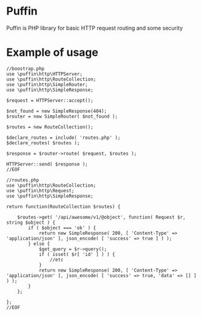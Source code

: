 # Puffin  
Puffin is PHP library for basic HTTP request routing and some security  

# Example of usage  

    //boostrap.php
    use \puffin\http\HTTPServer;
    use \puffin\http\RouteCollection;
    use \puffin\http\SimpleRouter;
    use \puffin\http\SimpleResponse;
    
    $request = HTTPServer::accept();

    $not_found = new SimpleResponse(404);
    $router = new SimpleRouter( $not_found );

    $routes = new RouteCollection();

    $declare_routes = include( 'routes.php' );
    $declare_routes( $routes );

    $response = $router->route( $request, $routes );

    HTTPServer::send( $response );
    //EOF

    //routes.php
    use \puffin\http\RouteCollection;
    use \puffin\http\Request;
    use \puffin\http\SimpleResponse;

    return function(RouteCollection $routes) {

        $routes->get( '/api/awesome/v1/@object', function( Request $r, string $object ) {
            if ( $object === 'ok' ) {
                return new SimpleResponse( 200, [ 'Content-Type' => 'application/json' ], json_encode( [ 'success' => true ] ) );
            } else {
                $get_query = $r->query();
                if ( isset( $r[ 'id' ] ) ) {
                    //etc
                }
                return new SimpleResponse( 200, [ 'Content-Type' => 'application/json' ], json_encode( [ 'success' => true, 'data' => [] ] ) );
            }
        };

    };
    //EOF
